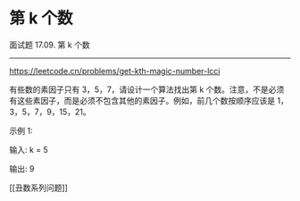 # 第 k 个数

面试题 17.09. 第 k 个数



---

https://leetcode.cn/problems/get-kth-magic-number-lcci

有些数的素因子只有 3，5，7，请设计一个算法找出第 k 个数。注意，不是必须有这些素因子，而是必须不包含其他的素因子。例如，前几个数按顺序应该是 1，3，5，7，9，15，21。

示例 1:

输入: k = 5

输出: 9

[[丑数系列问题]]